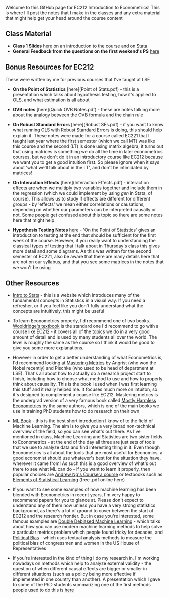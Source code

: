 Welcome to this GitHub page for EC212 Introduction to Econometrics! This is where I'll post the notes that I make in the classes and any extra material that might help get your head around the course content

## Class Material
* **Class 1 Slides** [here](First_EC212_Class.pdf) on an introduction to the course and on Stata
* **General Feedback from the questions on the first weekend's PS** [here](PS1_feedback.pdf)

## Bonus Resources for EC212
These were written by me for previous courses that I've taught at LSE

* **On the Point of Statistics** [here](Point of Stats.pdf) - this is a presentation which talks about hypothesis testing, how it's applied to OLS, and what estimation is all about

* **OVB notes** [here](Quick OVB Notes.pdf) - these are notes talking more about the analogy between the OVB formula and the chain rule

* **On Robust Standard Errors** [here](Robust SEs.pdf) - if you want to know what running OLS with Robust Standard Errors is doing, this should help explain it. These notes were made for a course called EC221 that I taught last year where the first semester (which we call MT) was like this course and the second (LT) is done using matrix algebra; it turns out that using matrices is something we do all the time in later econometrics courses, but we don't do it in an introductory course like EC212 because we want you to get a good intuition first. So please ignore when it says about 'what we'll talk about in the LT', and don't be intimidated by matrices!

* **On Interaction Effects** [here](Interaction Effects.pdf) - interaction effects are when we multiply two variables together and include them in the regression (which we could implement by using _gen_ in Stata, of course). This allows us to study if effects are different for different groups - by 'effects' we mean either correlations or causations, depending on whether our parameters can be interpreted causally or not. Some people get confused about this topic so there are some notes here that might help

* **Hypothesis Testing Notes** [here](Hypothesis_Testing.pdf) - 'On the Point of Statistics' gives an introduction to testing at the end that should be sufficient for the first week of the course. However, if you really want to understanding the classical types of testing that I talk about in Thursday's class this gives more detail and some diagrams. As this was written for the second semester of EC221, also be aware that there are many details here that are not on our syllabus, and that you see some matrices in the notes that we won't be using

## Other Resources
* [Intro to Stats](https://seeing-theory.brown.edu) - this is a website which introduces many of the fundamental concepts in Statistics in a visual way. If you need a refresher, or if you feel like you don't fully understand what the concepts are intuitively, this might be useful

* To learn Econometrics properly, I'd recommend one of two books. [Wooldridge's textbook](https://economics.ut.ac.ir/documents/3030266/14100645/Jeffrey_M._Wooldridge_Introductory_Econometrics_A_Modern_Approach__2012.pdf) is the standard one I'd recommend to go with a course like EC212 - it covers all of the topics we do in a very good amount of detail and is used by many students all over the world. The level is roughly the same as the course so I think it would be good to give you some more explanations. 

* However in order to get a better understanding of what Econometrics is​, I'd recommend looking at [Mastering Metrics](https://www.masteringmetrics.com) by Angrist (who won the Nobel recently) and Pischke (who used to be head of department at LSE). That's all about how to actually do a research project start to finish, including how to choose what method to use and how to properly think about causality. This is the book I used when I was first learning this stuff and it really helped me. It focuses much more on intuiton, so it's designed to complement a course like EC212. Mastering metrics is the undergrad version of a very famous book called [Mostly Harmless Econometrics](https://www.mostlyharmlesseconometrics.com) by the same authors, which is one of the main books we use in training PhD students how to do research on their own

* [ML Book](http://ema.cri-info.cm/wp-content/uploads/2019/07/2019BurkovTheHundred-pageMachineLearning.pdf) - this is the best short introduction I know of to the field of Machine Learning. The aim is to give you a very broad non-technical overview of the field, so you can see what's out there. As I've mentioned in class, Machine Learning and Statistics are two sister fields to Econometrics - at the end of the day all three are just sets of tools that we use to analyze data and find interesting thing in it. Even though Econometrics is all about the tools that are most useful for Economics, a good economist should use whatever's best for the situation they have, wherever it came from! As such this is a good overview of what's out there to see what ML can do - if you want to learn it properly, then popular choices are [Andrew Ng's Coursera course](https://www.coursera.org/learn/machine-learning) or textbooks such as [Elements of Statistical Learning](https://hastie.su.domains/ElemStatLearn/) (free .pdf online here)

* If you want to see some examples of how machine learning has been blended with Econometrics in recent years, I'm very happy to recommend papers for you to glance at. Please don't expect to understand any of them now unless you have a very strong statistics background, as there's a lot of ground to cover between the start of EC212 and the research frontier. But in case you're interested, some famous examples are [Double Debiased Machine Learning](https://academic.oup.com/ectj/article/21/1/C1/5056401) - which talks about how you can use modern machine learning methods to help solve a particular metrics problem which people found tricky for decades, and [Political Bias](https://scholar.harvard.edu/files/shapiro/files/politext.pdf) - which uses textual analysis methods to measure the political bias of congressmen and women in the US House of Representatives

* If you're interested in the kind of thing I do my research in, I'm working nowadays on methods which help to analyze external validity - the question of when different causal effects are bigger or smaller in different situations (such as a policy being more effective if implemented in one country than another). A presentation which I gave to some of the PhD students summarizing one of the first methods people used to do this is [here](Bayes_Hierarchical_Models_etc.pdf)